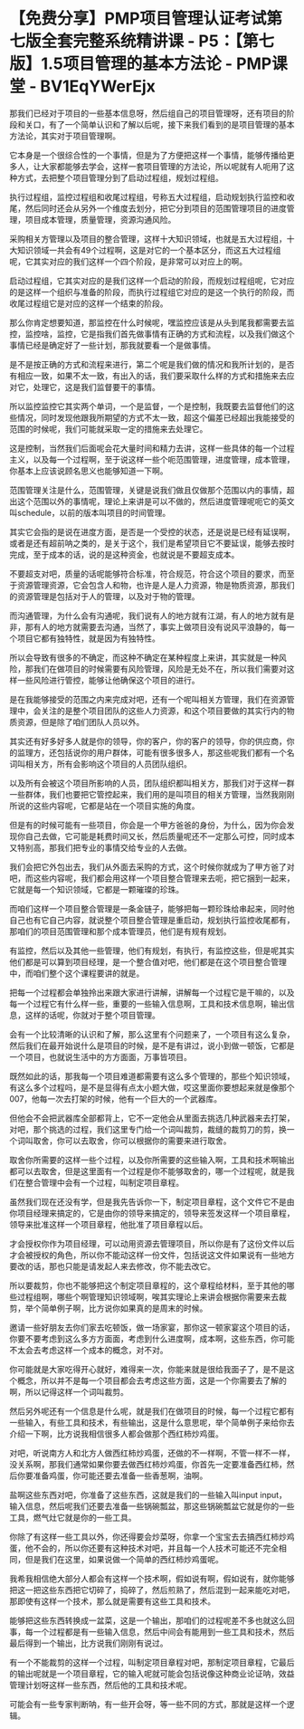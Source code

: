 # 【免费分享】PMP项目管理认证考试第七版全套完整系统精讲课 - P5：【第七版】1.5项目管理的基本方法论 - PMP课堂 - BV1EqYWerEjx

那我们已经对于项目的一些基本信息呀，然后组自己的项目管理呀，还有项目的阶段和关口，有了一个简单认识和了解以后呢，接下来我们看到的是项目管理的基本方法论，其实对于项目管理啊。

它本身是一个很综合性的一个事情，但是为了方便把这样一个事情，能够传播给更多人，让大家都能够去学会，这样一套项目管理的方法论，所以呢就有人呃用了这种方式，去把整个项目管理分到了启动过程组，规划过程组。

执行过程组，监控过程组和收尾过程组，号称五大过程组，启动规划执行监控和收尾，然后同时还会从另外一个维度去划分，把它分到项目的范围管理项目的进度管理，项目成本管理，质量管理，资源沟通风险。

采购相关方管理以及项目的整合管理，这样十大知识领域，也就是五大过程组，十大知识领域一共会有49个过程啊，这是对它的一个基本区分，而这五大过程组呢，它其实对应的我们这样一个四个阶段，是非常可以对应上的啊。

启动过程组，它其实对应的是我们这样一个启动的阶段，而规划过程组呢，它对应的是这样一个组织与准备的阶段，而执行过程组它对应的是这一个执行的阶段，而收尾过程组它是对应的这样一个结束的阶段。

那么你肯定想要知道，那监控在什么时候呢，嘿监控应该是从头到尾我都需要去监控，监控啥，监控，它是指我们首先做事情有正确的方式和流程，以及我们做这个事情已经是确定好了一些计划，那我就要看一个是做事情。

是不是按正确的方式和流程来进行，第二个呢是我们做的情况和我所计划的，是否有相应一致，如果不太一致，有出入的话，我们要采取什么样的方式和措施来去应对它，处理它，这是我们监督要干的事情。

所以监控监控它其实两个单词，一个是监督，一个是控制，我既要去监督他们的这些情况，同时发现他跟我所期望的方式不太一致，超这个偏差已经超出我能接受的范围的时候呢，我们可能就采取一定的措施来去处理它。

这是控制，当然我们后面呢会花大量时间和精力去讲，这样一些具体的每一个过程主义，以及每一个过程啊，至于说这样一些个呃范围管理，进度管理，成本管理，你基本上应该说顾名思义也能够知道一下啊。

范围管理关注是什么，范围管理，关键是说我们做且仅做那个范围以内的事情，超出这个范围以外的事情呢，理论上来讲是可以不做的，然后进度管理呢呃它的英文叫schedule，以前的版本叫项目的时间管理。

其实它会指的是说在进度方面，是否是一个受控的状态，还是说是已经有延误啊，或者是还有超前呐之类的，是关于这个，我们是希望项目它不要延误，能够去按时完成，至于成本的话，说的是这种资金，也就说是不要超支成本。

不要超支对吧，质量的话呢能够符合标准，符合规范，符合这个项目的要求，而至于资源管理资源，它会包含人和物，也许是人是人力资源，物是物质资源，那我们的资源管理是包括对于人的管理，以及对于物的管理。

而沟通管理，为什么会有沟通呢，我们说有人的地方就有江湖，有人的地方就有是非，那有人的地方就需要去沟通，当然了，事实上做项目没有说风平浪静的，每一个项目它都有独特性，就是因为有独特性。

所以会导致有很多的不确定，而这种不确定在某种程度上来讲，其实就是一种风险，那我们在做项目的时候需要有风险管理，风险是无处不在，所以我们需要对这样一些风险进行管控，能够让他确保这个项目的进行。

是在我能够接受的范围之内来完成对吧，还有一个呢叫相关方管理，我们在资源管理中，会关注的是整个项目团队的这些人力资源，和这个项目要做的其实行内的物质资源，但是除了咱们团队人员以外。

其实还有好多好多人就是你的领导，你的客户，你的客户的领导，你的供应商，你的监理方，还包括说你的用户群体，可能有很多很多人，那这些呢我们都有一个名词叫相关方，所有会影响这个项目的人员团队组织。

以及所有会被这个项目所影响的人员，团队组织都叫相关方，那我们对于这样一群一些群体，我们也要把它管控起来，我们用的是叫项目的相关方管理，当然我刚刚所说的这些内容呢，它都是站在一个项目实施的角度。

但是有的时候可能有一些项目，你会是一个甲方爸爸的身份，为什么，因为你会发现你自己去做，它可能是耗费时间又长，然后质量呢还不一定那么可控，同时成本又特别高，那我们把专业的事情交给专业的人去做。

我们会把它外包出去，我们从外面去采购的方式，这个时候你就成为了甲方爸了对吧，而这些内容呢，我们都会用这样一个项目整合管理来去呃，把它捆到一起来，它就是每一个知识领域，它都是一颗璀璨的珍珠。

而咱们这样一个项目整合管理是一条金链子，能够把每一颗珍珠给串起来，同时他自己也有它自己内容，就说整个项目整合管理是重启动，规划执行监控收尾都有，那咱们的项目范围管理和那个成本管理员，他们是有规有规划。

有监控，然后以及其他一些管理，他们有规划，有执行，有监控这些，但是呢其实他们都是可以算到项目经理，是一个整合值对吧，他们都是在这个项目整合管理中，而咱们整个这个课程要讲的就是。

把每一个过程都会单独拎出来跟大家进行讲解，讲解每一个过程它是干嘛的，以及每一个过程它有什么样一些，重要的一些输入信息啊，工具和技术信息啊，输出信息，这样的话呢，你就对于整个项目管理。

会有一个比较清晰的认识和了解，那么这里有个问题来了，一个项目有这么复杂，然后我们在最开始说什么是项目的时候，是不是有讲过，说小到做一顿饭，它都是一个项目，也就说生活中的方方面面，万事皆项目。

既然如此的话，那我每一个项目难道都需要有这么多个管理的，那些个知识领域，有这么多个过程吗，是不是显得有点太小题大做，哎这里面你要想起来就是像那个007，他每一次去打架的时候，他有一个巨大的一个武器库。

但他会不会把武器库全部都背上，它不一定他会从里面去挑选几种武器来去打架，对吧，那个挑选的过程，我们这里专门给一个词叫裁剪，裁缝的裁剪刀的剪，换一个词叫取舍，你可以去取舍，你可以根据你的需要来进行取舍。

取舍你所需要的这样一些个过程，以及你所需要的这些输入啊，工具和技术啊输出都可以去取舍，但是这里面有一个过程是你不能够取舍的，哪一个过程呢，就是我们在整合管理中会有一个过程，叫制定项目章程。

虽然我们现在还没有学，但是我先告诉你一下，制定项目章程，这个文件它不是由你项目经理来搞定的，它是由你的领导来搞定的，领导来签发这样一个项目章程，领导来批准这样一个项目章程，他批准了项目章程以后。

才会授权你作为项目经理，可以动用资源去管理项目，所以你是有了这份文件以后才会被授权的角色，所以你不能动这样一份文件，包括说这文件如果说有一些地方要改的话，那也只能是请发起人来去修改，你不能去改它。

所以要裁剪，你也不能够把这个制定项目章程的，这个章程给材料，至于其他的哪些过程组啊，哪些个啊管理知识领域啊，唉其实理论上来讲会根据你需要来去裁剪，举个简单例子啊，比方说你如果真的是周末的时候。

邀请一些好朋友去你们家去吃顿饭，做一场家宴，那你这一顿家宴这个项目的话，你要不要考虑到这么多方方面面，考虑到什么进度啊，成本啊，这些东西，你可能不太会去考虑这样一个成本的概念，对不对。

你可能就是大家吃得开心就好，难得来一次，你能来就是很给我面子了，是不是这个概念，所以并不是每一个项目都会去考虑这些方面，这是一个你需要去了解的啊，所以记得这样一个词叫裁剪。

然后另外呢还有一个信息是什么呢，就是我们在做项目的时候，每一个过程它都有一些输入，有些工具和技术，有些输出，这是什么意思呢，举个简单例子来给你去介绍一下啊，比方说我相信很多人都会做那个西红柿炒鸡蛋。

对吧，听说南方人和北方人做西红柿炒鸡蛋，还做的不一样啊，不管一样不一样，没关系啊，那我们通常如果你要去做西红柿炒鸡蛋，你首先一定要准备西红柿，然后你要准备鸡蛋，你可能还要去准备一些香葱啊，油啊。

盐啊这些东西对吧，你准备了这些东西，这就是我们的一些输入叫input input，输入信息，然后呢我们还要去准备一些锅碗瓢盆，那这些锅碗瓢盆它就是你的一些工具，燃气灶它就是你的一些工具。

你除了有这样一些工具以外，你还得要会炒菜呀，你拿一个宝宝去去搞西红柿炒鸡蛋，他不会的，所以你还要有这种技术对吧，并且每一个人技术可能还不完全相同，但是我们在这里，如果说做一个简单的西红柿炒鸡蛋呢。

我希我相信绝大部分人都会有这样一个技术啊，假如说有啊，假如说有，就你能够把这一把这些东西把它切碎了，捣碎了，然后煎熟了，然后混到一起来能吃对吧，那即使有这样一个技术，那么就是需要有这些工具和技术。

能够把这些东西转换成一盆菜，这是一个输出，那咱们的过程呢差不多也就这么回事，每一个过程都是有一些输入信息，然后中间会有能用到一些工具和技术，然后最后得到一个输出，比方说我们刚刚有说过。

有一个不能裁剪的这样一个过程，叫制定项目章程对吧，那制定项目章程，它最后的输出呢就是一个项目章程，它的输入呢就可能会包括说像这种商业论证呐，效益管理计划呀这样一些东西，然后他的工具和技术呢。

可能会有一些专家判断呐，有一些开会呀，等一些不同的方式，那就是这样一个逻辑。